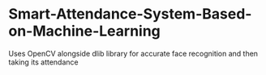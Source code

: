 # Smart-Attendance-System-Based-on-Machine-Learning
Uses OpenCV alongside dlib library for accurate face recognition and then taking its attendance
